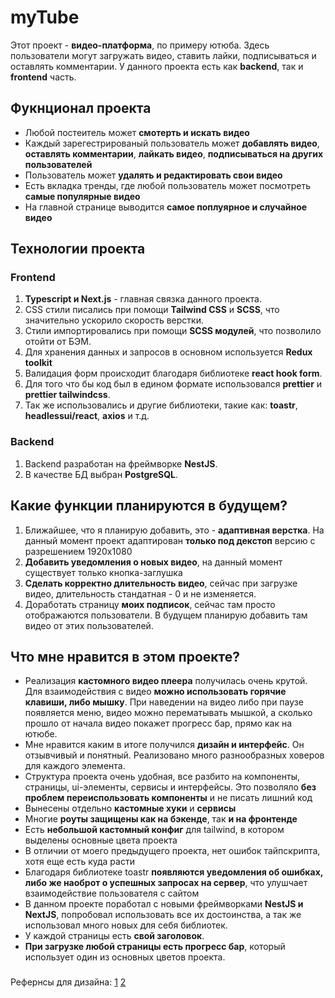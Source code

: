 # myTube

Этот проект - **видео-платформа**, по примеру ютюба. Здесь пользователи могут загружать видео, ставить лайки, подписываться и оставлять комментарии.
У данного проекта есть как **backend**, так и **frontend** часть.

## Фукнционал проекта

- Любой постеитель может **смотерть и искать видео**
- Каждый зарегестрированый пользователь может **добавлять видео**, **оставлять комментарии**, **лайкать видео**, **подписываться на других пользователей**
- Пользователь может **удалять и редактировать свои видео**
-  Есть вкладка тренды, где любой пользователь может посмотреть **самые популярные видео**
- На главной странице выводится **самое поплуярное и случайное видео**

## Технологии проекта

### Frontend

1.  **Typescript и Next.js** - главная связка данного проекта. 
2. CSS стили писались при помощи **Tailwind CSS** и **SCSS**, что значительно ускорило скорость верстки.
3. Стили импортировались при помощи **SCSS модулей**, что позволило отойти от БЭМ.
4. Для хранения данных и запросов в основном используется **Redux toolkit**
5. Валидация форм происходит благодаря библиотеке **react hook form**.
6. Для того что бы код был в едином формате использовался **prettier** и **prettier tailwindcss**.
7. Так же использовались и другие библиотеки, такие как: **toastr**, **headlessui/react**, **axios** и т.д.

### Backend

1. Backend разработан на фреймворке **NestJS**.
2. В качестве БД выбран **PostgreSQL**.

## Какие функции планируются в будущем?

1. Ближайшее, что я планирую добавить, это - **адаптивная верстка**. На данный момент проект адаптирован **только под декстоп** версию с разрешением 1920x1080
2. **Добавить уведомления о новых видео**, на данный момент существует только кнопка-заглушка
3. **Сделать корректно длительность видео**, сейчас при загрузке видео, длительность стандатная - 0 и не изменяется. 
4. Доработать страницу **моих подписок**, сейчас там просто отображаются пользователи. В будущем планирую добавить там видео от этих пользователей.

## Что мне нравится в этом проекте?

- Реализация **кастомного видео плеера** получилась очень крутой. Для взаимодействия с видео **можно использовать горячие клавиши, либо мышку**. При наведении на видео либо при паузе появляется меню, видео можно перематывать мышкой, а сколько прошло от начала видео покажет прогресс бар, прямо как на ютюбе.
- Мне нравится каким в итоге получился **дизайн и интерфейс**. Он отзывчивый и понятный. Реализовано много разнообразных ховеров для каждого элемента.
- Структура проекта очень удобная, все разбито на компоненты, страницы, ui-элементы, сервисы и интерфейсы. Это позволяло **без проблем переиспользовать компоненты** и не писать лишний код
- Вынесены отдельно **кастомные хуки** и **сервисы**
- Многие **роуты защищены  как на бэкенде**, так **и на фронтенде**
- Есть **небольшой кастомный конфиг** для tailwind, в котором выделены основные цвета проекта
- В отличии от моего предыдущего проекта, нет ошибок тайпскрипта, хотя еще есть куда расти
- Благодаря библиотеке toastr **появляются уведомления об ошибках, либо же наоброт о успешных запросах на сервер**, что улушчает взаимодействие пользователя с сайтом
- В данном проекте поработал с новыми фреймворками **NestJS и NextJS**, попробовал использовать все их достоинства, а так же использовал много новых для себя библиотек.
- У каждой страницы есть **свой заголовок**.
- **При загрузке любой страницы есть прогресс бар**, который использует один из основных цветов проекта.

###
Рефернсы для дизайна:
[1](https://dribbble.com/shots/20351033-Movie-Video-Multimedia-Player-Stream) 
[2](https://www.figma.com/file/VL2SvIImIog5pldYsA7F8d/YouTube-Redesign-(Community)?type=design&node-id=0-1&t=yiYSTUUxay0k9X34-0)